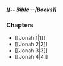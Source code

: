 ##### *[[-- Bible --|Books]]*

### Chapters
- [[Jonah 1|1]]
- [[Jonah 2|2]]
- [[Jonah 3|3]]
- [[Jonah 4|4]]
